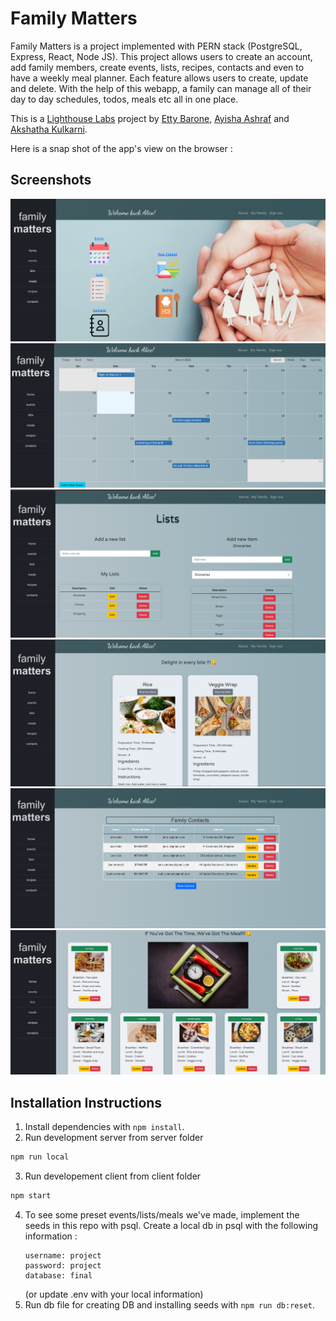 # Family Matters

Family Matters is a project implemented with PERN stack (PostgreSQL, Express, React, Node JS). 
This project allows users to create an account, add family members, create events, lists, recipes, contacts and even to have a weekly meal planner. Each feature allows users to create, update and delete. With the help of this webapp, a family can manage all of their day to day schedules, todos, meals etc all in one place. 

This is a [Lighthouse Labs](https://www.lighthouselabs.ca) project by [Etty Barone](https://github.com/EttyDaniel), [Ayisha Ashraf](https://github.com/ayisha92farishta) and [Akshatha Kulkarni](https://github.com/akshathakulkarni).

Here is a snap shot of the app's view on the browser : 

## Screenshots
!["Family Matters Homepage"](docs/homepage.png)
!["Family Matters Events"](docs/events.png)
!["Family Matters Lists"](docs/lists.png)
!["Family Matters Recipes"](docs/recipes.png)
!["Family Matters Contacts"](docs/contacts.png)
!["Family Matters Meal planner"](docs/mealplanner.png)

## Installation Instructions

1. Install dependencies with `npm install`.
2. Run development server from server folder 
```sh
npm run local 
```
3. Run developement client from client folder
```sh
npm start
```
4. To see some preset events/lists/meals we've made, implement the seeds in this repo with psql. 
   Create a local db in psql with the following information :
   ``` 
   username: project
   password: project
   database: final 
   ```
   (or update .env with your local information)
5. Run db file for creating DB and installing seeds with `npm run db:reset`. 

